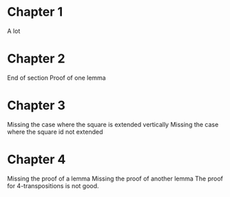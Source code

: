 # Chapter 1
A lot

# Chapter 2
End of section
Proof of one lemma

# Chapter 3
Missing the case where the square is extended vertically
Missing the case where the square id not extended

# Chapter 4
Missing the proof of a lemma
Missing the proof of another lemma
The proof for 4-transpositions is not good.
